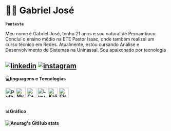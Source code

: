# 👨‍💻 Gabriel José
**`Penteste`**

 Meu nome é Gabriel José, tenho 21 anos e sou natural de Pernambuco. Concluí o ensino médio na ETE Pastor Issac, onde também realizei um curso técnico em Redes. Atualmente, estou cursando Análise e Desenvolvimento de Sistemas na Uninassal. Sou apaixonado por tecnologia

 [![linkedin](https://img.shields.io/badge/LinkedIn-0077B5?style=for-the-badge&logo=linkedin&logoColor=white)](https://www.linkedin.com/in/gabriel-josé-linklink/) [![instagram](https://img.shields.io/badge/Instagram-E4405F?style=for-the-badge&logo=instagram&logoColor=white)](https://www.instagram.com/eobielima_/)
 ---
<b>💻linguagens e Tecnologias


<img 
    aling="left"
    alt="python"
    title="python"
    width=30px
    src="https://cdn.jsdelivr.net/gh/devicons/devicon@latest/icons/python/python-original.svg" />
    <img 
    aling="left"
    alt="MySQL"
    title="MySQL"
    width=30px
    src="https://cdn.jsdelivr.net/gh/devicons/devicon@latest/icons/mysql/mysql-original.svg" />
    <img 
    aling="left"
    alt="C++"
    title="C++"
    width=30px
    src="https://cdn.jsdelivr.net/gh/devicons/devicon@latest/icons/cplusplus/cplusplus-original.svg" />
    <img 
    aling="left"
    alt="Linux"
    title="Linux"
    width=30px
    src="https://cdn.jsdelivr.net/gh/devicons/devicon@latest/icons/linux/linux-original.svg" /> 
    <img
    alig="left"
    alt="Kali Linux"
    title="Kali Linux"
    width="30px"
    src="https://upload.wikimedia.org/wikipedia/commons/thumb/2/2b/Kali-dragon-icon.svg/2048px-Kali-dragon-icon.svg.png" >
    <img
    alig="left"
    alt="Cisco"
    title="Cisco"
    width="30px"
    src="https://logospng.org/wp-content/uploads/cisco.png" />

<br>
 📊Gráfico

![Anurag's GitHub stats](https://github-readme-stats.vercel.app/api?username=Gabriel-js-py&show_icons=true&theme=radical&include_all_commits=true&locale=pt-br)          

